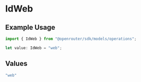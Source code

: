# IdWeb

## Example Usage

```typescript
import { IdWeb } from "@openrouter/sdk/models/operations";

let value: IdWeb = "web";
```

## Values

```typescript
"web"
```